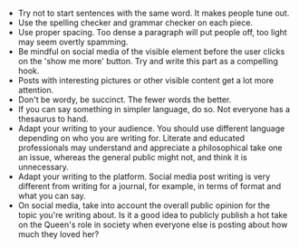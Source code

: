 * Try not to start sentences with the same word. It makes people tune out.
* Use the spelling checker and grammar checker on each piece.
* Use proper spacing. Too dense a paragraph will put people off, too light may
seem overtly spamming.
* Be mindful on social media of the visible element before the user clicks on
the 'show me more' button. Try and write this part as a compelling hook.
* Posts with interesting pictures or other visible content get a lot more
attention.
* Don't be wordy, be succinct. The fewer words the better.
* If you can say something in simpler language, do so. Not everyone has a
thesaurus to hand.
* Adapt your writing to your audience. You should use different language
depending on who you are writing for. Literate and educated professionals may
understand and appreciate a philosophical take one an issue, whereas the general
public might not, and think it is unnecessary.
* Adapt your writing to the platform. Social media post writing is very
different from writing for a journal, for example, in terms of format and what
you can say.
* On social media, take into account the overall public opinion for the topic
you're writing about. Is it a good idea to publicly publish a hot take on the
Queen's role in society when everyone else is posting about how much they loved
her?

